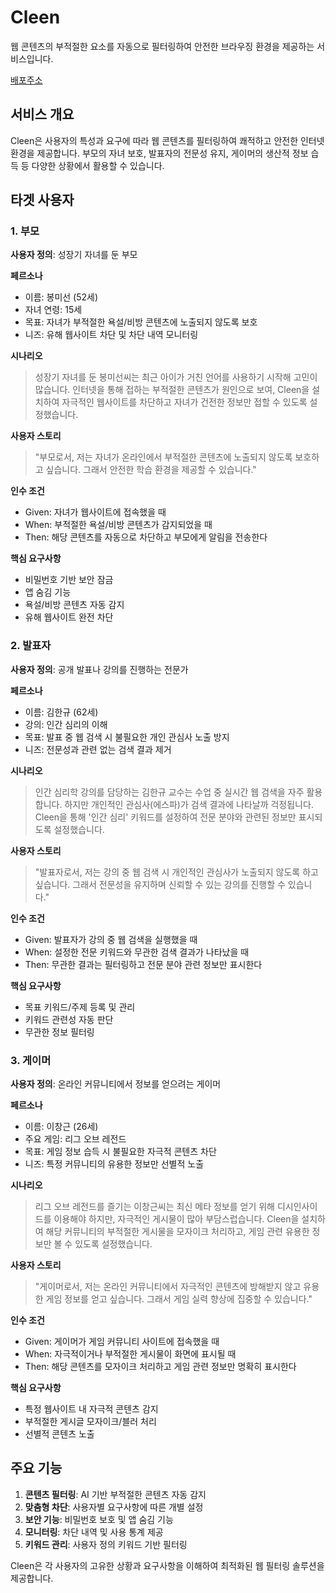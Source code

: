 # Cleen

웹 콘텐츠의 부적절한 요소를 자동으로 필터링하여 안전한 브라우징 환경을 제공하는 서비스입니다.

[배포주소](https://thunderous-llama-a8ec52.netlify.app/)

## 서비스 개요

Cleen은 사용자의 특성과 요구에 따라 웹 콘텐츠를 필터링하여 쾌적하고 안전한 인터넷 환경을 제공합니다. 부모의 자녀 보호, 발표자의 전문성 유지, 게이머의 생산적 정보 습득 등 다양한 상황에서 활용할 수 있습니다.

## 타겟 사용자

### 1. 부모

**사용자 정의**: 성장기 자녀를 둔 부모

**페르소나**
- 이름: 봉미선 (52세)
- 자녀 연령: 15세
- 목표: 자녀가 부적절한 욕설/비방 콘텐츠에 노출되지 않도록 보호
- 니즈: 유해 웹사이트 차단 및 차단 내역 모니터링

**시나리오**
> 성장기 자녀를 둔 봉미선씨는 최근 아이가 거친 언어를 사용하기 시작해 고민이 많습니다. 인터넷을 통해 접하는 부적절한 콘텐츠가 원인으로 보여, Cleen을 설치하여 자극적인 웹사이트를 차단하고 자녀가 건전한 정보만 접할 수 있도록 설정했습니다.

**사용자 스토리**
> "부모로서, 저는 자녀가 온라인에서 부적절한 콘텐츠에 노출되지 않도록 보호하고 싶습니다. 그래서 안전한 학습 환경을 제공할 수 있습니다."

**인수 조건**
- Given: 자녀가 웹사이트에 접속했을 때
- When: 부적절한 욕설/비방 콘텐츠가 감지되었을 때
- Then: 해당 콘텐츠를 자동으로 차단하고 부모에게 알림을 전송한다

**핵심 요구사항**
- 비밀번호 기반 보안 잠금
- 앱 숨김 기능
- 욕설/비방 콘텐츠 자동 감지
- 유해 웹사이트 완전 차단

### 2. 발표자

**사용자 정의**: 공개 발표나 강의를 진행하는 전문가

**페르소나**
- 이름: 김한규 (62세)
- 강의: 인간 심리의 이해
- 목표: 발표 중 웹 검색 시 불필요한 개인 관심사 노출 방지
- 니즈: 전문성과 관련 없는 검색 결과 제거

**시나리오**
> 인간 심리학 강의를 담당하는 김한규 교수는 수업 중 실시간 웹 검색을 자주 활용합니다. 하지만 개인적인 관심사(에스파)가 검색 결과에 나타날까 걱정됩니다. Cleen을 통해 '인간 심리' 키워드를 설정하여 전문 분야와 관련된 정보만 표시되도록 설정했습니다.

**사용자 스토리**
> "발표자로서, 저는 강의 중 웹 검색 시 개인적인 관심사가 노출되지 않도록 하고 싶습니다. 그래서 전문성을 유지하며 신뢰할 수 있는 강의를 진행할 수 있습니다."

**인수 조건**
- Given: 발표자가 강의 중 웹 검색을 실행했을 때
- When: 설정한 전문 키워드와 무관한 검색 결과가 나타났을 때
- Then: 무관한 결과는 필터링하고 전문 분야 관련 정보만 표시한다

**핵심 요구사항**
- 목표 키워드/주제 등록 및 관리
- 키워드 관련성 자동 판단
- 무관한 정보 필터링

### 3. 게이머

**사용자 정의**: 온라인 커뮤니티에서 정보를 얻으려는 게이머

**페르소나**
- 이름: 이창근 (26세)
- 주요 게임: 리그 오브 레전드
- 목표: 게임 정보 습득 시 불필요한 자극적 콘텐츠 차단
- 니즈: 특정 커뮤니티의 유용한 정보만 선별적 노출

**시나리오**
> 리그 오브 레전드를 즐기는 이창근씨는 최신 메타 정보를 얻기 위해 디시인사이드를 이용해야 하지만, 자극적인 게시물이 많아 부담스럽습니다. Cleen을 설치하여 해당 커뮤니티의 부적절한 게시물을 모자이크 처리하고, 게임 관련 유용한 정보만 볼 수 있도록 설정했습니다.

**사용자 스토리**
> "게이머로서, 저는 온라인 커뮤니티에서 자극적인 콘텐츠에 방해받지 않고 유용한 게임 정보를 얻고 싶습니다. 그래서 게임 실력 향상에 집중할 수 있습니다."

**인수 조건**
- Given: 게이머가 게임 커뮤니티 사이트에 접속했을 때
- When: 자극적이거나 부적절한 게시물이 화면에 표시될 때
- Then: 해당 콘텐츠를 모자이크 처리하고 게임 관련 정보만 명확히 표시한다

**핵심 요구사항**
- 특정 웹사이트 내 자극적 콘텐츠 감지
- 부적절한 게시글 모자이크/블러 처리
- 선별적 콘텐츠 노출

## 주요 기능

1. **콘텐츠 필터링**: AI 기반 부적절한 콘텐츠 자동 감지
2. **맞춤형 차단**: 사용자별 요구사항에 따른 개별 설정
3. **보안 기능**: 비밀번호 보호 및 앱 숨김 기능
4. **모니터링**: 차단 내역 및 사용 통계 제공
5. **키워드 관리**: 사용자 정의 키워드 기반 필터링

Cleen은 각 사용자의 고유한 상황과 요구사항을 이해하여 최적화된 웹 필터링 솔루션을 제공합니다.
